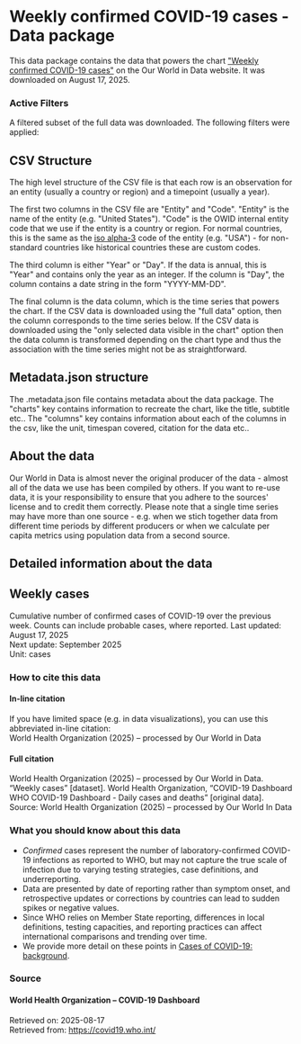 # Weekly confirmed COVID-19 cases - Data package

This data package contains the data that powers the chart ["Weekly confirmed COVID-19 cases"](https://ourworldindata.org/grapher/weekly-covid-cases?v=1&csvType=full&useColumnShortNames=false) on the Our World in Data website. It was downloaded on August 17, 2025.

### Active Filters

A filtered subset of the full data was downloaded. The following filters were applied:

## CSV Structure

The high level structure of the CSV file is that each row is an observation for an entity (usually a country or region) and a timepoint (usually a year).

The first two columns in the CSV file are "Entity" and "Code". "Entity" is the name of the entity (e.g. "United States"). "Code" is the OWID internal entity code that we use if the entity is a country or region. For normal countries, this is the same as the [iso alpha-3](https://en.wikipedia.org/wiki/ISO_3166-1_alpha-3) code of the entity (e.g. "USA") - for non-standard countries like historical countries these are custom codes.

The third column is either "Year" or "Day". If the data is annual, this is "Year" and contains only the year as an integer. If the column is "Day", the column contains a date string in the form "YYYY-MM-DD".

The final column is the data column, which is the time series that powers the chart. If the CSV data is downloaded using the "full data" option, then the column corresponds to the time series below. If the CSV data is downloaded using the "only selected data visible in the chart" option then the data column is transformed depending on the chart type and thus the association with the time series might not be as straightforward.

## Metadata.json structure

The .metadata.json file contains metadata about the data package. The "charts" key contains information to recreate the chart, like the title, subtitle etc.. The "columns" key contains information about each of the columns in the csv, like the unit, timespan covered, citation for the data etc..

## About the data

Our World in Data is almost never the original producer of the data - almost all of the data we use has been compiled by others. If you want to re-use data, it is your responsibility to ensure that you adhere to the sources' license and to credit them correctly. Please note that a single time series may have more than one source - e.g. when we stich together data from different time periods by different producers or when we calculate per capita metrics using population data from a second source.

## Detailed information about the data


## Weekly cases
Cumulative number of confirmed cases of COVID-19 over the previous week. Counts can include probable cases, where reported.
Last updated: August 17, 2025  
Next update: September 2025  
Unit: cases  


### How to cite this data

#### In-line citation
If you have limited space (e.g. in data visualizations), you can use this abbreviated in-line citation:  
World Health Organization (2025) – processed by Our World in Data

#### Full citation
World Health Organization (2025) – processed by Our World in Data. “Weekly cases” [dataset]. World Health Organization, “COVID-19 Dashboard WHO COVID-19 Dashboard - Daily cases and deaths” [original data].
Source: World Health Organization (2025) – processed by Our World In Data

### What you should know about this data
* _Confirmed_ cases represent the number of laboratory-confirmed COVID-19 infections as reported to WHO, but may not capture the true scale of infection due to varying testing strategies, case definitions, and underreporting.
* Data are presented by date of reporting rather than symptom onset, and retrospective updates or corrections by countries can lead to sudden spikes or negative values.
* Since WHO relies on Member State reporting, differences in local definitions, testing capacities, and reporting practices can affect international comparisons and trending over time.
* We provide more detail on these points in [Cases of COVID-19: background](https://ourworldindata.org/covid-cases#cases-of-covid-19-background).

### Source

#### World Health Organization – COVID-19 Dashboard
Retrieved on: 2025-08-17  
Retrieved from: https://covid19.who.int/  


    